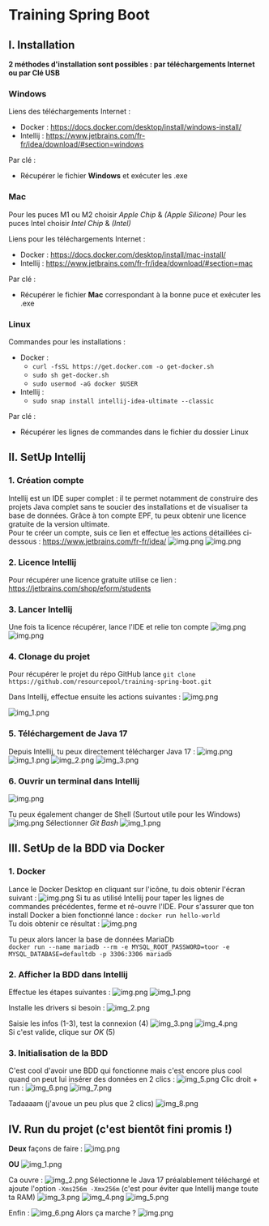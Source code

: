# Training Spring Boot

## I. Installation
**2 méthodes d'installation sont possibles : par téléchargements Internet ou par Clé USB**
### Windows
Liens des téléchargements Internet : 
- Docker : https://docs.docker.com/desktop/install/windows-install/
- Intellij : https://www.jetbrains.com/fr-fr/idea/download/#section=windows

Par clé : 
- Récupérer le fichier **Windows** et exécuter les .exe

### Mac 
Pour les puces M1 ou M2 choisir *Apple Chip* & *(Apple Silicone)*
Pour les puces Intel choisir *Intel Chip* & *(Intel)*

Liens pour les téléchargements Internet : 
- Docker  : https://docs.docker.com/desktop/install/mac-install/
- Intellij : https://www.jetbrains.com/fr-fr/idea/download/#section=mac

Par clé : 
- Récupérer le fichier **Mac** correspondant à la bonne puce et exécuter les .exe

### Linux 
Commandes pour les installations : 
- Docker : <br>
  - `curl -fsSL https://get.docker.com -o get-docker.sh` <br>
  - `sudo sh get-docker.sh`
  - `sudo usermod -aG docker $USER` 
- Intellij : <br>
  - `sudo snap install intellij-idea-ultimate --classic`

Par clé : 
- Récupérer les lignes de commandes dans le fichier du dossier Linux

## II. SetUp Intellij 
### 1. Création compte 
Intellij est un IDE super complet : il te permet notamment de construire des projets Java complet sans te soucier des installations et de visualiser ta base de données.
Grâce à ton compte EPF, tu peux obtenir une licence gratuite de la version ultimate. <br>
Pour te créer un compte, suis ce lien et effectue les actions détaillées ci-dessous : https://www.jetbrains.com/fr-fr/idea/
![img.png](img-readme/img.png)
![img.png](img-readme/img2.png)

### 2. Licence Intellij
Pour récupérer une licence gratuite utilise ce lien : https://jetbrains.com/shop/eform/students

### 3. Lancer Intellij 
Une fois ta licence récupérer, lance l'IDE et relie ton compte
![img.png](img-readme/img3.png)
![img.png](img-readme/img4.png)

### 4. Clonage du projet 
Pour récupérer le projet du répo GitHub lance `git clone https://github.com/resourcepool/training-spring-boot.git`

Dans Intellij, effectue ensuite les actions suivantes : 
![img.png](img-readme/img5.png)

![img_1.png](img-readme/img6.png)

### 5. Téléchargement de Java 17
Depuis Intellij, tu peux directement télécharger Java 17 :
![img.png](img-readme/img7.png)
![img_1.png](img-readme/img8.png)
![img_2.png](img-readme/img9.png)
![img_3.png](img-readme/img10.png)

### 6. Ouvrir un terminal dans Intellij 
![img.png](img-readme/img11.png)

Tu peux également changer de Shell (Surtout utile pour les Windows)
![img.png](img-readme/img12.png)
Sélectionner *Git Bash*
![img_1.png](img-readme/img13.png)

## III. SetUp de la BDD via Docker
### 1. Docker
Lance le Docker Desktop en cliquant sur l'icône, tu dois obtenir l'écran suivant :
![img.png](img-readme/img14.png)
Si tu as utilisé Intellij pour taper les lignes de commandes précédentes, ferme et ré-ouvre l'IDE.
Pour s'assurer que ton install Docker a bien fonctionné lance : 
`docker run hello-world` <br>
Tu dois obtenir ce résultat : 
![img.png](img-readme/img15.png)

Tu peux alors lancer la base de données MariaDb <br>
`docker run --name mariadb --rm -e MYSQL_ROOT_PASSWORD=toor -e MYSQL_DATABASE=defaultdb -p 3306:3306 mariadb`

### 2. Afficher la BDD dans Intellij 
Effectue les étapes suivantes : 
![img.png](img-readme/img16.png)
![img_1.png](img-readme/img17.png)

Installe les drivers si besoin : 
![img_2.png](img-readme/img18.png)

Saisie les infos (1-3), test la connexion (4) 
![img_3.png](img-readme/img19.png)
![img_4.png](img-readme/img20.png) <br> 
Si c'est valide, clique sur *OK* (5)

### 3. Initialisation de la BDD
C'est cool d'avoir une BDD qui fonctionne mais c'est encore plus cool quand on peut lui insérer des données en 2 clics :
![img_5.png](img-readme/img21.png)
Clic droit + run : 
![img_6.png](img-readme/img22.png)
![img_7.png](img-readme/img23.png)

Tadaaaam (j'avoue un peu plus que 2 clics)
![img_8.png](img-readme/img24.png)

## IV. Run du projet (c'est bientôt fini promis !)
**Deux** façons de faire : 
![img.png](img-readme/img25.png)

**OU**
![img_1.png](img-readme/img26.png)

Ca ouvre : 
![img_2.png](img-readme/img27.png)
Sélectionne le Java 17 préalablement téléchargé et ajoute l'option `-Xms256m -Xmx256m` (c'est pour éviter que Intellij mange toute ta RAM)
![img_3.png](img-readme/img28.png)
![img_4.png](img-readme/img29.png)
![img_5.png](img-readme/img30.png)

Enfin : 
![img_6.png](img-readme/img31.png)
Alors ça marche ?
![img.png](img-readme/img32.png)


